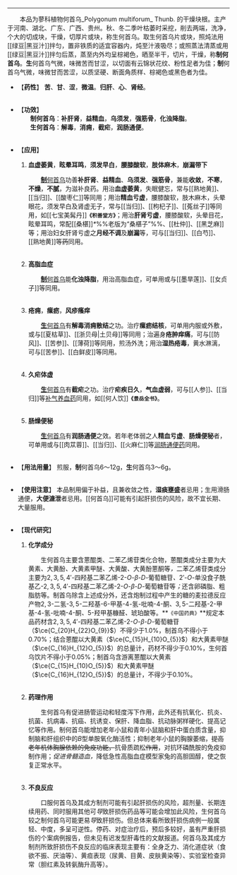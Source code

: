 ---
&emsp;&emsp;本品为蓼科植物何首乌_Polygonum multiforum_ Thunb. 的干燥块根。主产于河南、湖北、广东、广西、贵州。秋、冬二季叶枯萎时采挖，削去两端，洗净，个大的切成块，干燥，切厚片或块，称生何首乌。取生何首乌片或块，照炖法用[[绿豆|黑豆汁]]拌匀，置非铁质的适宜容器内，炖至汁液吸尽；或照蒸法清蒸或用[[绿豆|黑豆汁]]拌匀后蒸，蒸至内外均呈棕褐色，晒至半干，切片，干燥，称**制何首乌**。**生**何首乌气微，味微苦而甘涩，以切面有云锦状花纹、粉性足者为佳；**制**何首乌气微，味微甘而苦涩，以质坚硬<dfn>、</dfn>断面角质样<dfn>、</dfn>棕褐色或黑色者为佳。

- 【**药性**】
	**苦**、**甘**、**涩**，**微温**。**归肝**、**心**、**肾经**。<br></br>

- 【**功效**】<br>
	&emsp;&emsp;**制何首乌**：**补肝肾**，**益精血**，**乌须发**，**强筋骨**，**化浊降脂**。<br>
	&emsp;&emsp;**生何首乌**：**解毒**，**消痈**，**截疟**，**润肠通便**。<br></br>

- 【**应用**】
	1. **血虚萎黄**，**眩晕耳鸣**，**须发早白**，**腰膝酸软**，**肢体麻木**，**崩漏带下**
		
		&emsp;&emsp;<ins>**制**何首乌</ins>功善**补肝肾**、**益精血**、**乌须发**、**强筋骨**，兼能**收敛**，**不寒**，**不燥**，**不腻**，为滋补良药。用治**血虚萎黄**，失眠健忘，常与[[熟地黄]]、[[当归]]、[[酸枣仁]]等同用；用治**精血亏虚**，腰膝酸软，肢木麻木，头晕眼花，须发早白及肾虚无子，常与[[当归]]、[[枸杞子]]、[[菟丝子]]等同用，如[[七宝美髯丹]]**`《积善堂方》`**；用治**肝肾亏虚**，腰膝酸软，头晕目花，眩晕耳鸣，常配[[桑椹]]<dfn>\*</dfn>%%老版为“桑椹子”%%、[[杜仲]]、[[黑芝麻]]等；用治妇女肝肾亏虚之**月经不调**及**崩漏**等，可与[[当归]]、[[白芍]]、[[熟地黄]]等~~药~~同用。<br></br>
	
	2. **高脂血症**
		
		&emsp;&emsp;<ins>**制**何首乌</ins>能**化浊降脂**，用治高脂血症，可单用或与[[墨旱莲]]、[[女贞子]]等同用。<br></br>
	
	3. **疮痈**，**瘰疬**，**风疹瘙痒**
		
		&emsp;&emsp;<ins>**生**何首乌</ins>有**解毒消痈散结**之功。治疗**瘰疬结核**，可单用内服或外敷，或与[[夏枯草]]、[[浙贝母|土贝母]]等同用；治遍身**疮肿痒痛**，可与[[防风]]、[[苦参]]、[[薄荷]]等同用，煎汤外洗；用治**湿热疮毒**，黄水淋漓，可与[[苦参]]、[[白鲜皮]]等同用。<br></br>
	
	4. **久疟体虚**
		
		&emsp;&emsp;<ins>**生**何首乌</ins>有**截疟**之功。治疗**疟疾日久**，**气血虚弱**，可与[[人参]]、[[当归]]等<ins>补气养血药</ins>同用，如[[何人饮]]**`《景岳全书》`**。<br></br>
	
	5. **肠燥便秘**
		
		&emsp;&emsp;<ins>**生**何首乌</ins>有**润肠通便**之效。若年老体弱之人**精血亏虚**、**肠燥便秘**者，可单用或与[[肉苁蓉]]、[[当归]]、[[火麻仁]]等<ins>润肠通便药</ins>同用。<br></br>

- 【**用法用量**】
	煎服，**制**何首乌6～12g，**生**何首乌3～6g。<br></br>

- 【**使用注意**】
	本品制用偏于补益，且兼收敛之性，**湿痰壅盛**者忌用；生用滑肠通便，**大便溏泄**者忌用。[[何首乌]]可能有引起肝损伤的风险，故不宜长期、大量服用。<br></br>

- 【**现代研究**】
	1. **化学成分**
		
		&emsp;&emsp;生何首乌主要含蒽醌类、二苯乙烯苷类化合物，蒽醌类成分主要为大黄素<dfn>、</dfn>大黄酚<dfn>、</dfn>大黄素甲醚<dfn>、</dfn>大黄酸<dfn>、</dfn>大黄酚蒽酮等<dfn>，</dfn>二苯乙烯苷类成分主要为$2,3,5,{4}'$-四羟基二苯乙烯-$2$-$O$-$β$-$D$-葡萄糖苷<dfn>、</dfn>${2}'$-$O$-单没食子酰基乙-$2,3,5,{4}'$-四羟基二苯乙烯-$2$-$O$-$β$-$D$-葡萄糖苷等<dfn>；</dfn>还含卵磷脂、粗脂肪等。制首乌除含上述成分外，还含炮制过程中产生的糖的麦拉德反应产物$2,3$-二氢-$3,5$-二羟基-$6$-甲基-$4$<dfn>-</dfn>氢-吡喃-$4$-酮<dfn>、</dfn>$3,5$-二羟基-$2$-甲基-$4$<dfn>-</dfn>氢-吡喃-$4$-酮<dfn>、</dfn>$5$-羟甲基糠醛<dfn>、</dfn>琥珀酸等。**`《中国药典》`**规定本品药材含$2,3,5,{4}'$-四羟基二苯乙烯-$2$-$O$-$β$-$D$-葡萄糖苷（$\ce{C_{20}H_{22}O_{9}}$）不得少于1.0%，制首乌不得小于0.70%；结合蒽醌以大黄素（$\ce{C_{15}H_{10}O_{5}}$）和大黄素甲醚（$\ce{C_{16}H_{12}O_{5}}$）的总量计，药材不得少于0.10%，生何首乌饮片不得小于0.05%；制首乌含游离蒽醌以大黄素（$\ce{C_{15}H_{10}O_{5}}$）和大黄素甲醚（$\ce{C_{16}H_{12}O_{5}}$）的总量计，不得少于0.10%。<br></br>
	
	2. **药理作用**
		
		&emsp;&emsp;生何首乌有促进肠管运动和轻度泻下作用，此外还有抗氧化<dfn>、</dfn>抗炎<dfn>、</dfn>抗菌<dfn>、</dfn>抗病毒<dfn>、</dfn>抗癌<dfn>、</dfn>抗诱变<dfn>、</dfn>保肝<dfn>、</dfn>降血脂<dfn>、</dfn>抗动脉粥样硬化、提高记忆等作用。制何首乌能增加老年小鼠和青年小鼠脑和肝中蛋白质含量，抑制脑和肝组织中的$B$型单胺氧化酶活性；抑制老年小鼠的胸腺萎缩，~~提高老年机体胸腺依赖的免疫功能，~~抗骨质疏松~~作用~~，对抗环磷酰胺的免疫抑制作用；<dfn>促进骨髓造血，</dfn>降低急性高脂血症模型家兔的高胆固醇，使之恢复正常水平。<br></br>
	
	3. **不良反应**
		
		&emsp;&emsp;口服何首乌及其成方制剂可能有引起肝损伤的风险，超剂量、长期连续用药、同时服用其他可<dfn>导</dfn>致肝损伤药品等可能会增加此风险，生何首乌较之制何首乌可能更易<dfn>导</dfn>致肝损伤。但总体来看所致肝损伤病例一般属轻、中度，多呈可逆性。停药、对症治疗后，预后多较好，虽有严重肝损伤的个案病例报告，但未见有迟发型肝毒性的文献报道。何首乌及其成方制剂所致肝损伤不良反应的临床表现主要有：全身乏力、消化道症状（食欲不振、厌油等）、黄疸表现（尿黄、目黄、皮肤黄染等）、实验室检查异常（胆红素及转氨酶升高等）。